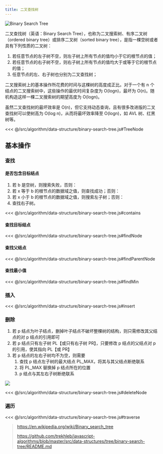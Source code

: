 ```yaml
---
title: 二叉查找树
---
```


![Binary Search Tree](https://upload.wikimedia.org/wikipedia/commons/d/da/Binary_search_tree.svg)

二叉查找树（英语：Binary Search Tree），也称为二叉搜索树、有序二叉树（ordered binary tree）或排序二叉树（sorted binary tree），是指一棵空树或者具有下列性质的二叉树：

1. 若任意节点的左子树不空，则左子树上所有节点的值均小于它的根节点的值；
2. 若任意节点的右子树不空，则右子树上所有节点的值均大于或等于它的根节点的值；
3. 任意节点的左、右子树也分别为二叉查找树；

二叉搜索树上的基本操作所花费的时间与这棵树的高度成正比。对于一个有 n 个结点的二叉搜索树中，这些操作的最优时间复杂度为 O(logn)，最坏为 O(n)。随机构造这样一棵二叉搜索树的期望高度为 O(logn)。

虽然二叉查找树的最坏效率是 O(n)，但它支持动态查询，且有很多改进版的二叉查找树可以使树高为 O(log n)，从而将最坏效率降至 O(logn)，如 AVL 树、红黑树等。

<<< @/src/algorithm/data-structure/binary-search-tree.js#TreeNode

## 基本操作

### 查找

#### 是否包含目标结点

1. 若 b 是空树，则搜索失败，否则：
2. 若 x 等于 b 的根节点的数据域之值，则查找成功；否则：
3. 若 x 小于 b 的根节点的数据域之值，则搜索左子树；否则：
4. 查找右子树。

<<< @/src/algorithm/data-structure/binary-search-tree.js#contains

#### 查找目标结点

<<< @/src/algorithm/data-structure/binary-search-tree.js#findNode

#### 查找父结点

<<< @/src/algorithm/data-structure/binary-search-tree.js#findParentNode

#### 查找最小值

<<< @/src/algorithm/data-structure/binary-search-tree.js#findMin

### 插入

<<< @/src/algorithm/data-structure/binary-search-tree.js#insert

### 删除

1. 若 p 结点为叶子结点，删掉叶子结点不破坏整棵树的结构，则只需修改其父结点的对 p 结点的引用即可
2. 若 p 结点只有左子树 PL【或只有右子树 PR】，只要修改 p 结点的父结点对 p 的引用，使其指向 PL【或 PR】
3. 若 p 结点的左右子树均不为空，则需要
   1. 查找 p 结点左子树的最大结点 PL_MAX，将其与其父结点断绝联系
   2. 将 PL_MAX 替换掉 p 结点所在的位置
   3. p 结点与其左右子树断绝联系

![](https://upload.wikimedia.org/wikipedia/commons/thumb/4/46/Binary_search_tree_delete.svg/1920px-Binary_search_tree_delete.svg.png)

<<< @/src/algorithm/data-structure/binary-search-tree.js#deleteNode

### 遍历

<<< @/src/algorithm/data-structure/binary-search-tree.js#traverse

> https://en.wikipedia.org/wiki/Binary_search_tree
>
> https://github.com/trekhleb/javascript-algorithms/blob/master/src/data-structures/tree/binary-search-tree/README.md
